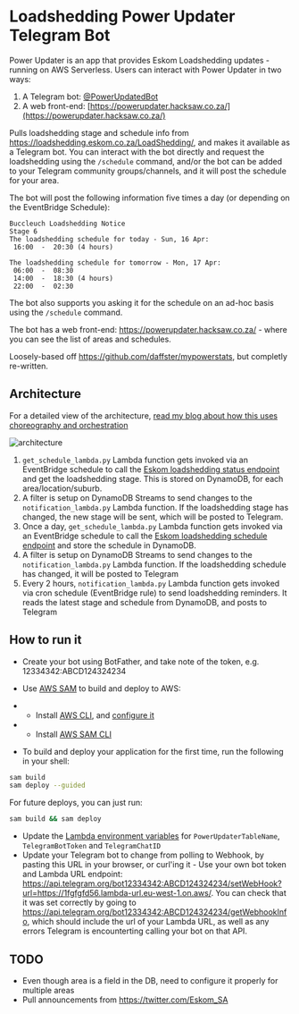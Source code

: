 # Loadshedding Power Updater Telegram Bot
Power Updater is an app that provides Eskom Loadshedding updates - running on AWS Serverless. Users can interact with Power Updater in two ways:
1. A Telegram bot: [@PowerUpdatedBot](https://t.me/PowerUpdatedBot)
2. A web front-end: [https://powerupdater.hacksaw.co.za/](https://powerupdater.hacksaw.co.za/)


Pulls loadshedding stage and schedule info from https://loadshedding.eskom.co.za/LoadShedding/, and makes it available as a Telegram bot. You can interact with the bot directly and request the loadshedding using the `/schedule` command, and/or the bot can be added to your Telegram community groups/channels, and it will post the schedule for your area.

The bot will post the following information five times a day (or depending on the EventBridge Schedule):
```
Buccleuch Loadshedding Notice 
Stage 6  
The loadshedding schedule for today - Sun, 16 Apr: 
 16:00  -  20:30 (4 hours)
  
The loadshedding schedule for tomorrow - Mon, 17 Apr: 
 06:00  -  08:30
 14:00  -  18:30 (4 hours)
 22:00  -  02:30

```

The bot also supports you asking it for the schedule on an ad-hoc basis using the `/schedule` command.

The bot has a web front-end: https://powerupdater.hacksaw.co.za/ - where you can see the list of areas and schedules.

Loosely-based off https://github.com/daffster/mypowerstats, but completly re-written.

## Architecture 

For a detailed view of the architecture, [read my blog about how this uses choreography and orchestration](https://hacksaw.co.za/blog/choreography-and-orchestration-using-aws-serverless/)

![architecture](docs/Architecture.png)

1. `get_schedule_lambda.py` Lambda function gets invoked via an EventBridge schedule to call the [Eskom loadshedding status endpoint](https://loadshedding.eskom.co.za/LoadShedding/GetStatus) and get the loadshedding stage. This is stored on DynamoDB, for each area/location/suburb.
2. A filter is setup on DynamoDB Streams to send changes to the `notification_lambda.py` Lambda function. If the loadshedding stage has changed, the new stage will be sent, which will be posted to Telegram.
3. Once a day, `get_schedule_lambda.py` Lambda function gets invoked via an EventBridge schedule to call the [Eskom loadshedding schedule endpoint](https://loadshedding.eskom.co.za/LoadShedding/GetScheduleM) and store the schedule in DynamoDB. 
4. A filter is setup on DynamoDB Streams to send changes to the `notification_lambda.py` Lambda function. If the loadshedding schedule has changed, it will be posted to Telegram
5. Every 2 hours, `notification_lambda.py` Lambda function gets invoked via cron schedule (EventBridge rule) to send loadshedding reminders. It reads the latest stage and schedule from DynamoDB, and posts to Telegram

## How to run it
- Create your bot using BotFather, and take note of the token, e.g. 12334342:ABCD124324234
- Use [AWS SAM](https://aws.amazon.com/serverless/sam/) to build and deploy to AWS:

- - Install [AWS CLI](https://docs.aws.amazon.com/cli/latest/userguide/install-cliv2.html), and  [configure it](https://docs.aws.amazon.com/cli/latest/userguide/cli-configure-quickstart.html#cli-configure-quickstart-config)
- - Install [AWS SAM CLI](https://docs.aws.amazon.com/serverless-application-model/latest/developerguide/serverless-sam-cli-install.html)
- To build and deploy your application for the first time, run the following in your shell:

```bash
sam build
sam deploy --guided
```

For future deploys, you can just run:

```bash
sam build && sam deploy
```

- Update the [Lambda environment variables](https://docs.aws.amazon.com/lambda/latest/dg/configuration-envvars.html) for `PowerUpdaterTableName`, `TelegramBotToken` and `TelegramChatID`
- Update your Telegram bot to change from polling to Webhook, by pasting this URL in your browser, or curl'ing it - Use your own bot token and Lambda URL endpoint: https://api.telegram.org/bot12334342:ABCD124324234/setWebHook?url=https://1fgfgfd56.lambda-url.eu-west-1.on.aws/. You can check that it was set correctly by going to https://api.telegram.org/bot12334342:ABCD124324234/getWebhookInfo, which should include the url of your Lambda URL, as well as any errors Telegram is encounterting calling your bot on that API.


## TODO

- Even though area is a field in the DB, need to configure it properly for multiple areas
- Pull announcements from https://twitter.com/Eskom_SA
